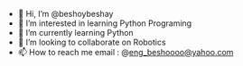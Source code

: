 - 👋 Hi, I’m @beshoybeshay
- 👀 I’m interested in learning Python Programing
- 🌱 I’m currently learning Python
- 💞️ I’m looking to collaborate on Robotics 
- 📫 How to reach me email : @eng_beshoooo@yahoo.com

<!---
beshoybeshay/beshoybeshay is a ✨ special ✨ repository because its `README.md` (this file) appears on your GitHub profile.
You can click the Preview link to take a look at your changes.
--->
